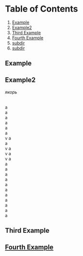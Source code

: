 # Table of Contents
1. [Example](#example)
2. [Example2](#example2)
3. [Third Example](#Third%20Example)
4. [Fourth Example](#fourth-examplehttpwwwfourthexamplecom)
5. [subdir](subdir/ex.md#title1)
6. [subdir](subdir/ex.md#title2)


## Example
## Example2
###### якорь
a   
a   
a   
a   
a   
a   
v
a   
a   
v
a   
v
a   
v
a   
a   
a   
a   
a   
a   
a   
a   
a   
a   
a   
a   
## Third Example
## [Fourth Example](http://www.fourthexample.com)
